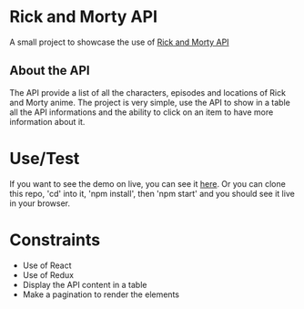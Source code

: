 # Rick and Morty API
A small project to showcase the use of [Rick and Morty API](https://rickandmortyapi.com/)

## About the API
The API provide a list of all the characters, episodes and locations of Rick and Morty anime. The project is very simple, use the API to show in a table all the API informations and the ability to click on an item to have more information about it.

# Use/Test
If you want to see the demo on live, you can see it [here](https://pacific-sea-64863.herokuapp.com/). Or you can clone this repo, 'cd' into it, 'npm install', then 'npm start' and you should see it live in your browser.

# Constraints
- Use of React 
- Use of Redux 
- Display the API content in a table
- Make a pagination to render the elements
